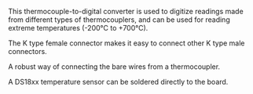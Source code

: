 
<FeatureList>

<Feature title="Thermocouple-to-digital converter" image="temperature-sensor">

This thermocouple-to-digital converter is used to digitize readings made from different types of thermocouplers, and can be used for reading extreme temperatures (-200°C to +700°C). 

  <FeatureLink variant="primary" title="Documentation" url="/tutorials/mkr-therm-shield/mkr-therm-shield-basic"/>
  <FeatureLink variant="secondary" title="Library" url="https://www.arduino.cc/reference/en/libraries/arduino_mkrtherm/"/>
</Feature>


<Feature title="K type connector" image="connection"> 

The K type female connector makes it easy to connect other K type male connectors.

</Feature>


<Feature title="Screw terminals" image="hw-pin">

A robust way of connecting the bare wires from a thermocoupler.

</Feature>

<Feature title="Support for DS18xx" image="configurability">

A DS18xx temperature sensor can be soldered directly to the board.

</Feature>

</FeatureList>

